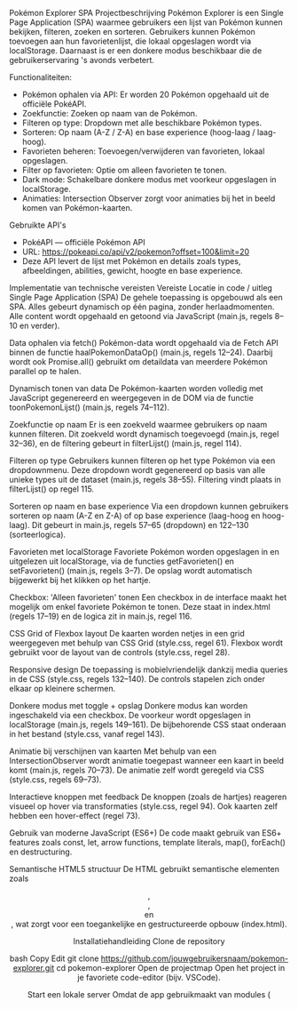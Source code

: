Pokémon Explorer SPA
Projectbeschrijving
Pokémon Explorer is een Single Page Application (SPA) waarmee gebruikers een lijst van Pokémon kunnen bekijken, filteren, zoeken en sorteren. Gebruikers kunnen Pokémon toevoegen aan hun favorietenlijst, die lokaal opgeslagen wordt via localStorage. Daarnaast is er een donkere modus beschikbaar die de gebruikerservaring 's avonds verbetert.

Functionaliteiten:
- Pokémon ophalen via API: Er worden 20 Pokémon opgehaald uit de officiële PokéAPI.
- Zoekfunctie: Zoeken op naam van de Pokémon.
- Filteren op type: Dropdown met alle beschikbare Pokémon types.
- Sorteren: Op naam (A-Z / Z-A) en base experience (hoog-laag / laag-hoog).
- Favorieten beheren: Toevoegen/verwijderen van favorieten, lokaal opgeslagen.
- Filter op favorieten: Optie om alleen favorieten te tonen.
- Dark mode: Schakelbare donkere modus met voorkeur opgeslagen in localStorage.
- Animaties: Intersection Observer zorgt voor animaties bij het in beeld komen van Pokémon-kaarten.

Gebruikte API's
- PokéAPI — officiële Pokémon API
- URL: https://pokeapi.co/api/v2/pokemon?offset=100&limit=20
- Deze API levert de lijst met Pokémon en details zoals types, afbeeldingen, abilities, gewicht, hoogte en base experience.

Implementatie van technische vereisten
Vereiste	Locatie in code / uitleg
Single Page Application (SPA)
De gehele toepassing is opgebouwd als een SPA. Alles gebeurt dynamisch op één pagina, zonder herlaadmomenten. Alle content wordt opgehaald en getoond via JavaScript (main.js, regels 8–10 en verder).

Data ophalen via fetch()
Pokémon-data wordt opgehaald via de Fetch API binnen de functie haalPokemonDataOp() (main.js, regels 12–24). Daarbij wordt ook Promise.all() gebruikt om detaildata van meerdere Pokémon parallel op te halen.

Dynamisch tonen van data
De Pokémon-kaarten worden volledig met JavaScript gegenereerd en weergegeven in de DOM via de functie toonPokemonLijst() (main.js, regels 74–112).

Zoekfunctie op naam
Er is een zoekveld waarmee gebruikers op naam kunnen filteren. Dit zoekveld wordt dynamisch toegevoegd (main.js, regel 32–36), en de filtering gebeurt in filterLijst() (main.js, regel 114).

Filteren op type
Gebruikers kunnen filteren op het type Pokémon via een dropdownmenu. Deze dropdown wordt gegenereerd op basis van alle unieke types uit de dataset (main.js, regels 38–55). Filtering vindt plaats in filterLijst() op regel 115.

Sorteren op naam en base experience
Via een dropdown kunnen gebruikers sorteren op naam (A-Z en Z-A) of op base experience (laag-hoog en hoog-laag). Dit gebeurt in main.js, regels 57–65 (dropdown) en 122–130 (sorteerlogica).

Favorieten met localStorage
Favoriete Pokémon worden opgeslagen in en uitgelezen uit localStorage, via de functies getFavorieten() en setFavorieten() (main.js, regels 3–7). De opslag wordt automatisch bijgewerkt bij het klikken op het hartje.

Checkbox: 'Alleen favorieten' tonen
Een checkbox in de interface maakt het mogelijk om enkel favoriete Pokémon te tonen. Deze staat in index.html (regels 17–19) en de logica zit in main.js, regel 116.

CSS Grid of Flexbox layout
De kaarten worden netjes in een grid weergegeven met behulp van CSS Grid (style.css, regel 61). Flexbox wordt gebruikt voor de layout van de controls (style.css, regel 28).

Responsive design
De toepassing is mobielvriendelijk dankzij media queries in de CSS (style.css, regels 132–140). De controls stapelen zich onder elkaar op kleinere schermen.

Donkere modus met toggle + opslag
Donkere modus kan worden ingeschakeld via een checkbox. De voorkeur wordt opgeslagen in localStorage (main.js, regels 149–161). De bijbehorende CSS staat onderaan in het bestand (style.css, vanaf regel 143).

Animatie bij verschijnen van kaarten
Met behulp van een IntersectionObserver wordt animatie toegepast wanneer een kaart in beeld komt (main.js, regels 70–73). De animatie zelf wordt geregeld via CSS (style.css, regels 69–73).

Interactieve knoppen met feedback
De knoppen (zoals de hartjes) reageren visueel op hover via transformaties (style.css, regel 94). Ook kaarten zelf hebben een hover-effect (regel 73).

Gebruik van moderne JavaScript (ES6+)
De code maakt gebruik van ES6+ features zoals const, let, arrow functions, template literals, map(), forEach() en destructuring.

Semantische HTML5 structuur
De HTML gebruikt semantische elementen zoals <header>, <main>, <section> en <footer>, wat zorgt voor een toegankelijke en gestructureerde opbouw (index.html).

Installatiehandleiding
Clone de repository

bash
Copy
Edit
git clone https://github.com/jouwgebruikersnaam/pokemon-explorer.git
cd pokemon-explorer
Open de projectmap
Open het project in je favoriete code-editor (bijv. VSCode).

Start een lokale server
Omdat de app gebruikmaakt van modules (<script type="module">), is het handig om een lokale server te draaien, bijvoorbeeld met Live Server in VSCode of met Python:

yaml
Copy
Edit
python3 -m http.server 8000
Open daarna http://localhost:8000 in je browser.

Gebruik
De applicatie laadt en toont de Pokémon. Gebruik de zoekbalk, filters en sorteeropties om te navigeren. Voeg favorieten toe door op het hartje te klikken. Activeer donkere modus via de toggle.

Screenshots
- [Hoofdscherm donkere mode PC](https://github.com/user-attachments/assets/0e545aee-4363-48fd-8c18-d0514f251503)
- [Hoofdscherm normale versie PC](https://github.com/user-attachments/assets/bf85cd11-63ab-4f82-a90b-6d75c743b489)
- [Favorietenlijst PC](https://github.com/user-attachments/assets/083a7856-388f-4b1e-a347-7e0dd85e560f)
- [Zoekfunctie in actie](https://github.com/user-attachments/assets/205c7aad-cc1d-4e56-a30a-03bc4283c93e)
- [filterfuncties in actie](https://github.com/user-attachments/assets/5d901df3-f6ae-4417-9b59-82ff57846440)
- [Telefoon versie](https://github.com/user-attachments/assets/fe64a334-8379-488e-a683-5b354777ba8e)




Technologieën
- Fetch API data ophalen
- LocalStorage voor favorieten en het behouden van donkermodus
- Chatgpt gebruikt voor hulp en advies
- Pokemon API  https://pokeapi.co/api/v2/pokemon/ditto
  

